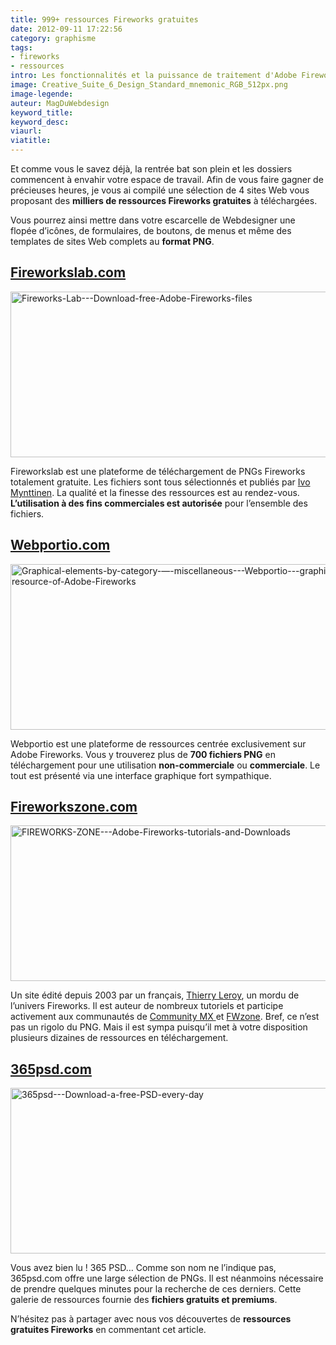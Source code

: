 ```yaml
---
title: 999+ ressources Fireworks gratuites
date: 2012-09-11 17:22:56
category: graphisme
tags:
- fireworks
- ressources
intro: Les fonctionnalités et la puissance de traitement d'Adobe Fireworks en font de nos jours un des logiciels le plus prisé par les Webdesigners. Utilisé très tôt dans le cycle de vie d'un projet Web, Fireworks offre une large palette d'outils et d'extensions convenant aussi bien à la phase de Wireframing qu'à la phase des maquettes graphiques. Et comble de la perfection, la conception de prototypes interactifs ne l'effraie aucunement grâce à ces nombreuses options d'export.
image: Creative_Suite_6_Design_Standard_mnemonic_RGB_512px.png
image-legende:
auteur: MagDuWebdesign
keyword_title:
keyword_desc:
viaurl:
viatitle:
---
```


<p>Et comme vous le savez&nbsp;déjà, la rentrée bat son plein et les dossiers commencent à envahir votre espace de travail.&nbsp;Afin de vous faire gagner de précieuses heures, je vous ai compilé une sélection de 4 sites Web vous proposant des <strong>milliers de ressources Fireworks&nbsp;gratuites</strong> à téléchargées.</p>
<p>Vous pourrez ainsi mettre dans votre escarcelle&nbsp;de Webdesigner une flopée&nbsp;d’icônes, de formulaires, de boutons, de menus et même des templates de sites Web complets au <strong>format PNG</strong>.</p>
<h2><a title="fireworkslab.com" href="http://fireworkslab.com/" target="_blank">Fireworkslab.com</a></h2>
<p><img class="alignnone size-full wp-image-1040" title="Fireworks-Lab---Download-free-Adobe-Fireworks-files" src="https://s3-eu-west-1.amazonaws.com/mdw-images/large/Fireworks-Lab-Download-free-Adobe-Fireworks-files.jpg" alt="Fireworks-Lab---Download-free-Adobe-Fireworks-files" width="555" height="265"></p>
<p>Fireworkslab est une plateforme de téléchargement de PNGs Fireworks totalement gratuite. Les fichiers sont tous sélectionnés et publiés par <a title="Ivo Mynttinen" href="https://twitter.com/ivomynttinen" target="_blank">Ivo Mynttinen</a>. La qualité et la finesse des ressources est au rendez-vous. <strong>L’utilisation à des fins commerciales est autorisée</strong> pour l’ensemble des fichiers.</p>
<h2><a title="Webportio.com" href="http://www.webportio.com/" target="_blank">Webportio.com</a></h2>
<p><img class="alignnone size-full wp-image-1041" title="Graphical-elements-by-category-—-miscellaneous---Webportio---graphical-resource-of-Adobe-Fireworks" src="https://s3-eu-west-1.amazonaws.com/mdw-images/large/Graphical-elements-by-category-—-miscellaneous-Webportio-graphical-resource-of-Adobe-Fireworks.jpg" alt="Graphical-elements-by-category-—-miscellaneous---Webportio---graphical-resource-of-Adobe-Fireworks" width="555" height="265"></p>
<p>Webportio est une plateforme de ressources centrée exclusivement sur Adobe Fireworks. Vous y trouverez plus de <strong>700 fichiers PNG</strong> en téléchargement pour une utilisation <strong>non-commerciale</strong> ou <strong>commerciale</strong>. Le tout est présenté via une interface graphique fort sympathique.</p>
<h2><a title="fireworkszone.com" href="http://www.fireworkszone.com/downloads.html" target="_blank">Fireworkszone.com</a></h2>
<p><img class="alignnone size-full wp-image-1042" title="FIREWORKS-ZONE---Adobe-Fireworks-tutorials-and-Downloads" src="https://s3-eu-west-1.amazonaws.com/mdw-images/large/FIREWORKS-ZONE-Adobe-Fireworks-tutorials-and-Downloads.jpg" alt="FIREWORKS-ZONE---Adobe-Fireworks-tutorials-and-Downloads" width="555" height="249"></p>
<p>Un site édité depuis 2003 par un français, <a title="Thierry Leroy" href="https://twitter.com/fireworkszone" target="_blank">Thierry Leroy</a>, un mordu de l’univers Fireworks. Il est auteur de nombreux tutoriels et participe activement aux communautés de&nbsp;<a title="Community MX" href="http://www.communitymx.com/" target="_blank">Community MX&nbsp;</a>et&nbsp;<a title="FWzone" href="http://www.fwzone.net/" target="_blank">FWzone</a>. Bref, ce n’est pas un rigolo du PNG. Mais il est sympa puisqu’il met à votre disposition plusieurs dizaines de ressources en téléchargement.</p>
<h2><a title="365psd.com" href="http://365psd.com/">365psd.com</a></h2>
<p><img class="alignnone size-full wp-image-1043" title="365psd---Download-a-free-PSD-every-day" src="https://s3-eu-west-1.amazonaws.com/mdw-images/large/365psd-Download-a-free-PSD-every-day.jpg" alt="365psd---Download-a-free-PSD-every-day" width="555" height="265"></p>
<p>Vous avez bien lu ! 365 PSD… Comme son nom ne l’indique pas, 365psd.com offre une large sélection de PNGs. Il est néanmoins nécessaire de prendre quelques minutes pour la recherche de ces derniers. Cette galerie de ressources fournie des <strong>fichiers gratuits et premiums</strong>.</p>
<p>N’hésitez pas à partager avec nous vos découvertes de <strong>ressources gratuites Fireworks</strong> en commentant cet article.</p>